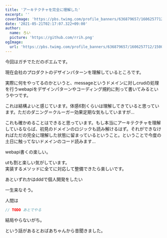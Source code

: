 ```yaml
---
title: 'アーキテクチャを完全に理解した'
excerpt: ''
coverImage: 'https://pbs.twimg.com/profile_banners/636879657/1606257712/1500x500'
date: '2021-05-21T02:17:07.322+09:00'
author:
  name: ろい
  picture: 'https://github.com/rrih.png'
ogImage:
  url: 'https://pbs.twimg.com/profile_banners/636879657/1606257712/1500x500'
---
```


今回はガチでただのポエムです。

現在会社のプロダクトのデザインパターンを理解しているところです。

実際に何をやってるのかというと、messageというドメインに対しcrudの処理を行うwebapiをデザインパターンやコーディング規約に則って書いてみるというやつです。

これは結構よいと感じています。体感6割くらいは理解してきていると思っています。ただのダニング＝クルーガー効果定期な気もしていますが…

これも確かめることはできると思っています。もし本当にアーキテクチャを理解しているならば、初見のドメインのロジックも読み解けるはず。それができなければただの完全に理解した状態に留まっているということ。ということで今度の土日に触ってないドメインのコード読みます…

webapi書くの楽しい。

utも割と楽しい気がしています。  
実装するメソッドに全てに対応して整備できたら楽しいです。

あといずれかはdddで個人開発をしたい

一生来なそう。

人間は
```php
// TODO あとでやる
```
結局やらないがち。

という話があるとおばあちゃんから昔聞きました。